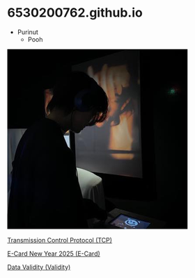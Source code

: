 # 6530200762.github.io

-  Purinut
   -  Pooh


  ![profile](pic/profile.jpg)

[Transmission Control Protocol (TCP)](TCP)

[E-Card New Year 2025 (E-Card)](e-card.md)

[Data Validity (Validity)](Validity.md)

